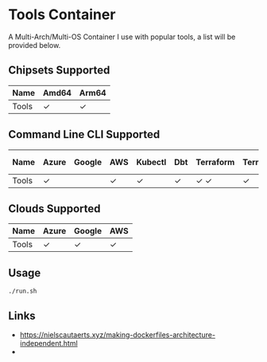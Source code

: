 # Tools Container

A Multi-Arch/Multi-OS Container I use with popular tools, a list will be provided below.


## Chipsets Supported
| Name | Amd64 | Arm64
|------|-------|------|
| Tools | ✓ | ✓ |

## Command Line CLI Supported
| Name | Azure | Google | AWS | Kubectl | Dbt | Terraform | Terragrunt | TFENV | Python | Pip | Packer | Cookiecutter | Pre-Commit |
|------|-------|--------|-----|-------|-------|-----------|------------|-------|--------|-----|--------|--------------|------------|
| Tools | ✓   |     | ✓   | ✓     | ✓     |         ✓            ✓ |    ✓ |     ✓ |  ✓ |     ✓      |      ✓ |         ✓ |

## Clouds Supported
| Name | Azure | Google | AWS |
|------|-------|--------|-----|
| Tools | ✓ | ✓ | ✓ |

## Usage

```shell
./run.sh
```

## Links
- https://nielscautaerts.xyz/making-dockerfiles-architecture-independent.html
-
